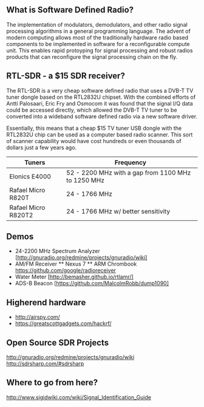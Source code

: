 ## What is Software Defined Radio?

The implementation of modulators, demodulators, and other radio signal processing algorithms in a general programming language. The advent of modern computing allows most of the traditionally hardware radio based components to be implemented in software for a reconfigurable compute unit. This enables rapid protoyping for   signal processing and robust radios products that can reconfigure the signal processing chain on the fly.

## RTL-SDR - a $15 SDR receiver?

The RTL-SDR is a very cheap software defined radio that uses a DVB-T TV tuner dongle based on the RTL2832U chipset. With the combined efforts of Antti Palosaari, Eric Fry and Osmocom it was found that the signal I/Q data could be accessed directly, which allowed the DVB-T TV tuner to be converted into a wideband software defined radio via a new software driver.

Essentially, this means that a cheap $15 TV tuner USB dongle with the RTL2832U chip can be used as a computer based radio scanner. This sort of scanner capability would have cost hundreds or even thousands of dollars just a few years ago.

| Tuners | Frequency |
| ------ | --------- |
| Elonics E4000 | 52 - 2200 MHz with a gap from 1100 MHz to 1250 MHz |
| Rafael Micro R820T | 24 - 1766 MHz |
| Rafael Micro R820T2 | 24 - 1766 MHz w/ better sensitivity |

## Demos
* 24-2200 MHz Spectrum Analyzer [http://gnuradio.org/redmine/projects/gnuradio/wiki]
* AM/FM Receiver
** Nexus 7
** ARM Chrombook https://github.com/google/radioreceiver
* Water Meter [http://bemasher.github.io/rtlamr/]
* ADS-B Beacon [https://github.com/MalcolmRobb/dump1090]




## Higherend hardware

* http://airspy.com/
* https://greatscottgadgets.com/hackrf/

## Open Source SDR Projects
http://gnuradio.org/redmine/projects/gnuradio/wiki
http://sdrsharp.com/#sdrsharp

## Where to go from here?
http://www.sigidwiki.com/wiki/Signal_Identification_Guide
